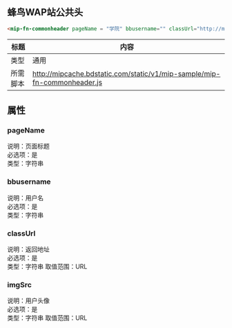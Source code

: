 ## 蜂鸟WAP站公共头

```html
<mip-fn-commonheader pageName = "学院" bbusername="" classUrl="http://m.fengniao.com/academy/" imgSrc="http://icon.fengniao.com/my/images/head/head30.png"></mip-fn-commonheader>
```

标题|内容
----|----
类型|通用 
所需脚本|http://mipcache.bdstatic.com/static/v1/mip-sample/mip-fn-commonheader.js

## 属性
### pageName
说明：页面标题  
必选项：是  
类型：字符串 

### bbusername
说明：用户名  
必选项：是  
类型：字符串 
 
### classUrl
说明：返回地址  
必选项：是  
类型：字符串 
取值范围：URL

### imgSrc
说明：用户头像  
必选项：是  
类型：字符串 
取值范围：URL
